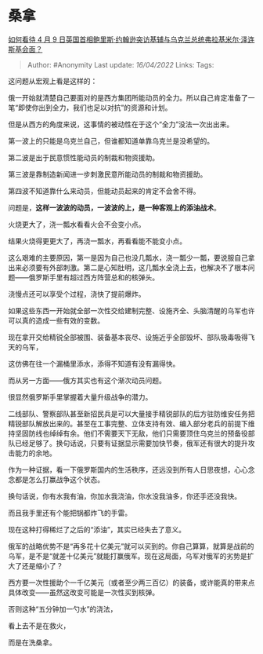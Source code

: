 # 桑拿
[如何看待 4 月 9 日英国首相鲍里斯·约翰逊突访基辅与乌克兰总统弗拉基米尔·泽连斯基会面？](https://www.zhihu.com/question/526984409/answer/2432336838)

> Author: #Anonymity
> Last update: *16/04/2022*
> Links:
> Tags:

这问题从宏观上看是这样的：

俄一开始就清楚自己要面对的是西方集团所能动员的全力。所以自己肯定准备了一笔“即使你出到全力，我们也足以对抗”的资源和计划。

但是从西方的角度来说，这事情的被动性在于这个“全力”没法一次出出来。

第一波上的只能是乌克兰自己，但谁都知道单靠乌克兰是没希望的。

第二波是出于民意惯性能动员的制裁和物资援助。

第三波是靠制造新闻进一步刺激民意所能动员的制裁和物资援助。

第四波不知道靠什么来动员，但能动员起来的肯定不会舍不得。

问题是，**这样一波波的动员，一波波的上，是一种客观上的添油战术**。

火烧更大了，浇一瓢水看看火会不会变小点。

结果火烧得更更大了，再浇一瓢水，再看看能不能变小点。

这么艰难的主要原因，第一是因为自己也没几瓢水，浇一瓢少一瓢，要说服自己拿出来必须要有外部刺激。第二是心知肚明，这几瓢水全浇上去，也解决不了根本问题——俄罗斯手里有超过西方阵营总和的核弹头。

浇慢点还可以享受个过程，浇快了提前爆炸。

如果这些东西一开始就全部一次性交给建制完整、设施齐全、头脑清醒的乌军也许可以真的造成一些有效的变数。

现在拿开交给精锐全部被围、装备基本丧尽、设施近乎全部毁坏、部队吸毒吸得飞天的乌军，

这仿佛在往一个漏桶里添水，添得不知道有没有漏得快。

而从另一方面——俄方其实也有这个渐次动员问题。

很显然俄罗斯手里掌握着大量升级战争的潜力。

二线部队、警察部队甚至新招民兵是可以大量接手精锐部队的后方驻防维安任务把精锐部队解放出来的。甚至在工事完整、立体支持有效、编入部分老兵的前提下维持坚固防线也绰绰有余。他们不需要天下无敌，他们只需要顶住乌克兰的预备役部队已经足够了。换句话说，只要有证据显示需要加快节奏，俄军还有很大的提升攻击能力的余地。

作为一种证据，看一下俄罗斯国内的生活秩序，还远没到所有人日思夜想，心心念念都是怎么打赢战争这个状态。

换句话说，你有水我有油，你加水我浇油，你水没我油多，你还手还没我快。

而且我手里还有个能把锅都炸飞的手雷。

现在这种打得稀烂了之后的“添油”，其实已经失去了意义。

俄军的战略优势不是“再多花十亿美元”就可以买到的。你自己算算，就算是战前的乌军，是不是“就差十亿美元”就能打赢俄军。现在这局面，乌军对俄军的劣势是扩大了还是缩小了？

西方要一次性援助个一千亿美元（或者至少两三百亿）的装备，或许能真的带来点具体改变——虽然这改变可能是一次性买到核弹。

否则这种“五分钟加一勺水”的浇法，

看上去不是在救火，

而是在洗桑拿。
